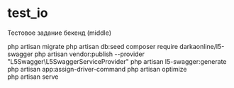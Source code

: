 # test_io
Тестовое задание бекенд (middle)

php artisan migrate
php artisan db:seed
composer require darkaonline/l5-swagger
php artisan vendor:publish --provider "L5Swagger\L5SwaggerServiceProvider"
php artisan l5-swagger:generate
php artisan app:assign-driver-command
php artisan optimize       
php artisan serve
